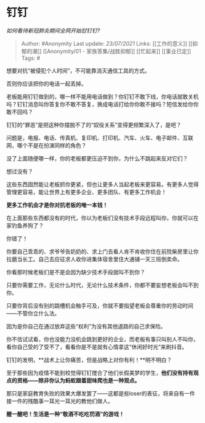 # 钉钉
*如何看待新冠肺炎期间全网开始怼钉钉?*

> Author: #Anonymity
Last update: *23/07/2021* 
Links: [[工作的意义]] [[抑郁的潮]] [[Anonymity/01 - 家族答集/战胜抑郁]] [[忙起来]] [[事业已定]]
Tags:  # 

想要对抗“被侵犯个人时间”，不可能靠消灭通信工具的方式。

否则你应该把你的电话一起丢掉。

老板能用钉钉做到的，哪一样不能用电话做到？你钉钉不敢下线，你电话就敢关机吗？钉钉消息叫你答复你不敢不答复，换成电话打给你你敢不接吗？短信发给你你敢不回吗？

钉钉的“罪恶”是把这种你摆脱不了的“奴役关系”变得更频繁深入了，是吧？

问题是，电报、电话、传真机、复印机、打印机、汽车、火车、电子邮件、互联网，哪个不是在扮演同样的角色？

没了上面随便哪一样，你的老板都更压迫不到你，为什么不跳起来反对它们？

想过没有？

这些东西固然能让老板抓你更紧，但也让更多人当起老板来更容易。有更多人觉得管理更容易，能让世界上有更多企业、更多团队、有更多工作机会！

**更多工作机会才是你对抗老板的唯一本钱！**

在上面那些东西都没有的时代，你以为老板们没有技术手段远程叫你，你就可以在家钓鱼养狗了？

你错了！

你要自己乖乖的、求爷爷告奶奶的、求上门去看人肯不肯收你住在前院柴房里让你拉磨当长工。自己去应征求人收你进集体宿舍里住大通铺一天三班倒卖命。

你看那时候老板们是不是会因为缺少技术手段就叫不到你？

只要你需要工作，无论什么时代，无论什么技术条件，你都不要妄想老板会叫不到你。

只要你背后没有别的跳槽机会触手可及，你就不要指望老板会尊重你的劳动时间——不管你立什么法。

因为是你自己在通过放弃这些“权利”为没有其他退路的自己求保险。

你不信试试看，你也没能力没机会跳到更好的企业，而老板有事只叫别人不叫你，看你自己受的了受不了，看看你是不是就有心情拿这“休闲好时光”来刷抖音。

钉钉的发明，**战术上让你痛苦，但是战略上对你有利！**明不明白？

至于那些因为疫情不能到校觉得钉钉搅合了他们长假美梦的学生，**他们没有持有观点的资格——除非你认为蚂蚁跟着甜味爬也是一种观点。**

那只是家庭教育失败的效果大爆发罢了——这都是些loser的表征，将来自有一件接一件的残酷事一耳光一耳光的教他们做人。

**醒一醒吧！生活是一种“敬酒不吃吃罚酒”的游戏！**




